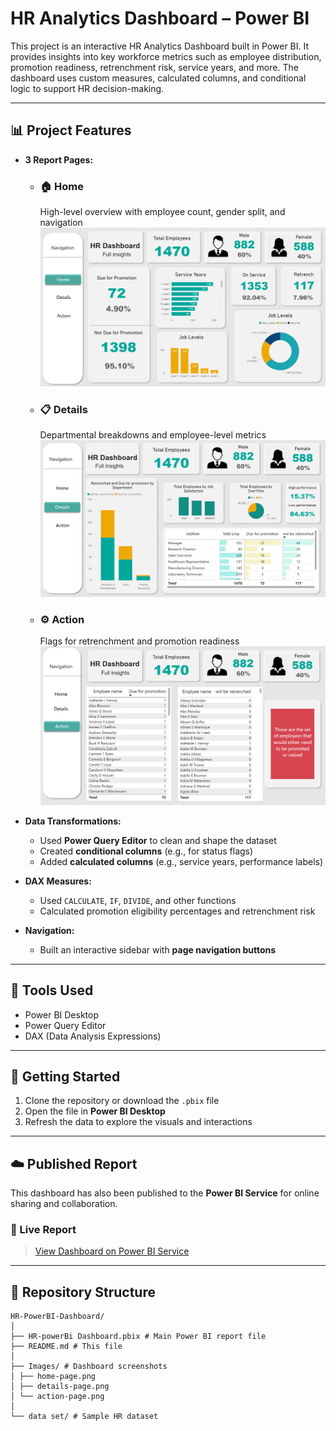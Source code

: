 # HR Analytics Dashboard – Power BI

This project is an interactive HR Analytics Dashboard built in Power BI. It provides insights into key workforce metrics such as employee distribution, promotion readiness, retrenchment risk, service years, and more. The dashboard uses custom measures, calculated columns, and conditional logic to support HR decision-making.

---

## 📊 Project Features

- **3 Report Pages:**

  - ### 🏠 Home  
    High-level overview with employee count, gender split, and navigation  
    ![Home Page](Images/Home_Dashboard.png)

  - ### 📋 Details  
    Departmental breakdowns and employee-level metrics  
    ![Details Page](Images/Details_Dashboard.png)

  - ### ⚙️ Action  
    Flags for retrenchment and promotion readiness  
    ![Action Page](Images/Action_Dashboard.png)

- **Data Transformations:**
  - Used **Power Query Editor** to clean and shape the dataset
  - Created **conditional columns** (e.g., for status flags)
  - Added **calculated columns** (e.g., service years, performance labels)

- **DAX Measures:**
  - Used `CALCULATE`, `IF`, `DIVIDE`, and other functions
  - Calculated promotion eligibility percentages and retrenchment risk

- **Navigation:**
  - Built an interactive sidebar with **page navigation buttons**

---

## 🧠 Tools Used

- Power BI Desktop  
- Power Query Editor  
- DAX (Data Analysis Expressions)

---

## 🚀 Getting Started

1. Clone the repository or download the `.pbix` file
2. Open the file in **Power BI Desktop**
3. Refresh the data to explore the visuals and interactions

---

## ☁️ Published Report

This dashboard has also been published to the **Power BI Service** for online sharing and collaboration.

### 🔗 Live Report 
> [View Dashboard on Power BI Service](https://app.powerbi.com/groups/me/reports/3e9fd093-3b6c-43ec-9ee5-8b5fb74e6cb0/f412a3322bd2d453187a?experience=power-bi)

---

## 📁 Repository Structure
```
HR-PowerBI-Dashboard/
│
├── HR-powerBi Dashboard.pbix # Main Power BI report file
├── README.md # This file
│
├── Images/ # Dashboard screenshots
│ ├── home-page.png
│ ├── details-page.png
│ └── action-page.png
│
└── data set/ # Sample HR dataset
```
